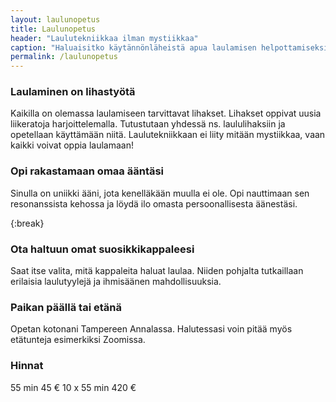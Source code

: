 ```yaml
---
layout: laulunopetus
title: Laulunopetus
header: "Laulutekniikkaa ilman mystiikkaa"
caption: "Haluaisitko käytännönläheistä apua laulamisen helpottamiseksi? Jes! Tuu sitten mun kanssa treenamaan laululihaksia."
permalink: /laulunopetus
---
```

 
### Laulaminen on lihastyötä
Kaikilla on olemassa laulamiseen tarvittavat lihakset. Lihakset oppivat uusia liikeratoja harjoittelemalla. Tutustutaan yhdessä ns. laululihaksiin ja opetellaan käyttämään niitä. Laulutekniikkaan ei liity mitään mystiikkaa, vaan kaikki voivat oppia laulamaan!

### Opi rakastamaan omaa ääntäsi
Sinulla on uniikki ääni, jota kenelläkään muulla ei ole. Opi nauttimaan sen resonanssista kehossa ja löydä ilo omasta persoonallisesta äänestäsi.

{:break}
### Ota haltuun omat suosikkikappaleesi
Saat itse valita, mitä kappaleita haluat laulaa. Niiden pohjalta tutkaillaan erilaisia laulutyylejä ja ihmisäänen mahdollisuuksia.

### Paikan päällä tai etänä
Opetan kotonani Tampereen Annalassa. Halutessasi voin pitää myös etätunteja esimerkiksi Zoomissa.

### Hinnat
55 min 45 €
10 x 55 min 420 €